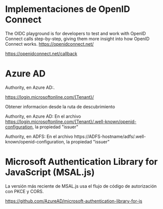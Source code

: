 # Implementaciones de OpenID Connect

The OIDC playground is for developers to test and work with OpenID Connect calls step-by-step, giving them more insight into how OpenID Connect works.
https://openidconnect.net/


https://openidconnect.net/callback


# Azure AD

Authority, en Azure AD:.

https://login.microsoftonline.com/{Tenant}/


Obtener informacion desde la ruta de descubrimiento

Authority, en Azure AD: En el archivo https://login.microsoftonline.com/{Tenant}/.well-known/openid-configuration, la propiedad "issuer"

Authority, en ADFS: En el archivo https://ADFS-hostname/adfs/.well-known/openid-configuration, la propiedad "issuer"

# Microsoft Authentication Library for JavaScript (MSAL.js)



La versión más reciente de MSAL.js usa el flujo de código de autorización con PKCE y CORS.


https://github.com/AzureAD/microsoft-authentication-library-for-js